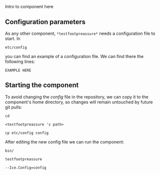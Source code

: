 ```
```
#
``` testfootpreassure
```
Intro to component here


## Configuration parameters
As any other component,
``` *testfootpreassure* ```
needs a configuration file to start. In

    etc/config

you can find an example of a configuration file. We can find there the following lines:

    EXAMPLE HERE

    
## Starting the component
To avoid changing the *config* file in the repository, we can copy it to the component's home directory, so changes will remain untouched by future git pulls:

    cd

``` <testfootpreassure 's path> ```

    cp etc/config config
    
After editing the new config file we can run the component:

    bin/

```testfootpreassure ```

    --Ice.Config=config
